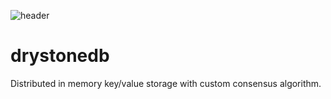 ![header](https://raw.githubusercontent.com/beyondns/gotips/master/gophers.jpg)

# drystonedb

Distributed in memory key/value storage with custom consensus algorithm.
